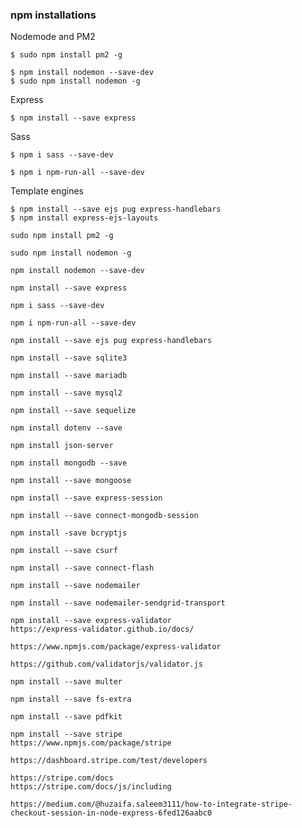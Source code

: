 <!-- --------------------------------------------------------------- -->

### npm installations

Nodemode and PM2

    $ sudo npm install pm2 -g

    $ npm install nodemon --save-dev
    $ sudo npm install nodemon -g

Express

    $ npm install --save express

Sass

    $ npm i sass --save-dev

    $ npm i npm-run-all --save-dev

Template engines 

    $ npm install --save ejs pug express-handlebars
    $ npm install express-ejs-layouts

<!-- --------------------------------------------------------------- -->

    sudo npm install pm2 -g

    sudo npm install nodemon -g

    npm install nodemon --save-dev

    npm install --save express

    npm i sass --save-dev

    npm i npm-run-all --save-dev

    npm install --save ejs pug express-handlebars

    npm install --save sqlite3

    npm install --save mariadb

    npm install --save mysql2

    npm install --save sequelize

    npm install dotenv --save

    npm install json-server

    npm install mongodb --save

    npm install --save mongoose

    npm install --save express-session

    npm install --save connect-mongodb-session

    npm install -save bcryptjs

    npm install --save csurf

    npm install --save connect-flash

    npm install --save nodemailer

    npm install --save nodemailer-sendgrid-transport

    npm install --save express-validator                                https://express-validator.github.io/docs/
                                                                        https://www.npmjs.com/package/express-validator
                                                                        https://github.com/validatorjs/validator.js

    npm install --save multer

    npm install --save fs-extra

    npm install --save pdfkit

    npm install --save stripe
    https://www.npmjs.com/package/stripe

    https://dashboard.stripe.com/test/developers

    https://stripe.com/docs
    https://stripe.com/docs/js/including

    https://medium.com/@huzaifa.saleem3111/how-to-integrate-stripe-checkout-session-in-node-express-6fed126aabc0

<!-- --------------------------------------------------------------- -->
